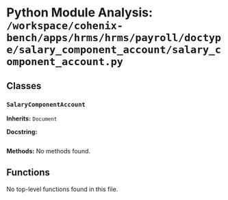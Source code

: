 # Python Module Analysis: `/workspace/cohenix-bench/apps/hrms/hrms/payroll/doctype/salary_component_account/salary_component_account.py`

## Classes

### `SalaryComponentAccount`
**Inherits:** `Document`


**Docstring:**
```

```

**Methods:**
No methods found.




## Functions

No top-level functions found in this file.
